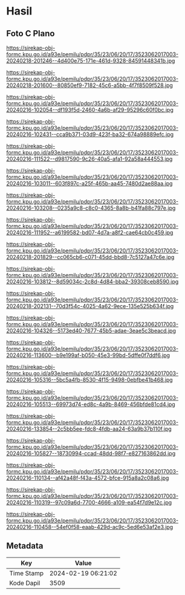 # Hasil

## Foto C Plano

https://sirekap-obj-formc.kpu.go.id/a93e/pemilu/pdpr/35/23/06/20/17/3523062017003-20240218-201246--4d400e75-171e-461d-9328-84591448341b.jpg

https://sirekap-obj-formc.kpu.go.id/a93e/pemilu/pdpr/35/23/06/20/17/3523062017003-20240218-201600--80850ef9-7182-45c6-a5bb-4f7f8509f528.jpg

https://sirekap-obj-formc.kpu.go.id/a93e/pemilu/pdpr/35/23/06/20/17/3523062017003-20240216-102054--df193f5d-2460-4a6b-af29-95296c60f0bc.jpg

https://sirekap-obj-formc.kpu.go.id/a93e/pemilu/pdpr/35/23/06/20/17/3523062017003-20240216-102431--cca9b371-03d9-423f-ba32-674a98889efc.jpg

https://sirekap-obj-formc.kpu.go.id/a93e/pemilu/pdpr/35/23/06/20/17/3523062017003-20240216-111522--d9817590-9c26-40a5-afa1-92a58a444553.jpg

https://sirekap-obj-formc.kpu.go.id/a93e/pemilu/pdpr/35/23/06/20/17/3523062017003-20240216-103011--603f897c-a25f-465b-aa45-7480d2ae88aa.jpg

https://sirekap-obj-formc.kpu.go.id/a93e/pemilu/pdpr/35/23/06/20/17/3523062017003-20240216-103208--0235a9c8-c8c0-4365-8a8b-b41fa88c797e.jpg

https://sirekap-obj-formc.kpu.go.id/a93e/pemilu/pdpr/35/23/06/20/17/3523062017003-20240216-111952--a6199582-bd07-4d7a-a8f2-cae64cb0c459.jpg

https://sirekap-obj-formc.kpu.go.id/a93e/pemilu/pdpr/35/23/06/20/17/3523062017003-20240218-201829--cc065cb6-c071-45dd-bbd8-7c5127a47c6e.jpg

https://sirekap-obj-formc.kpu.go.id/a93e/pemilu/pdpr/35/23/06/20/17/3523062017003-20240216-103812--8d59034c-2c8d-4d84-bba2-39308ceb8590.jpg

https://sirekap-obj-formc.kpu.go.id/a93e/pemilu/pdpr/35/23/06/20/17/3523062017003-20240218-202131--70d3f54c-4025-4a62-9ece-135e525b634f.jpg

https://sirekap-obj-formc.kpu.go.id/a93e/pemilu/pdpr/35/23/06/20/17/3523062017003-20240216-104326--5173ed40-7677-45b5-adae-3eae5c3beacd.jpg

https://sirekap-obj-formc.kpu.go.id/a93e/pemilu/pdpr/35/23/06/20/17/3523062017003-20240216-113600--b9e199af-b050-45e3-99bd-5dffe0f7ddf6.jpg

https://sirekap-obj-formc.kpu.go.id/a93e/pemilu/pdpr/35/23/06/20/17/3523062017003-20240216-105316--5bc5a4fb-8530-4f15-9498-0ebfbe41b468.jpg

https://sirekap-obj-formc.kpu.go.id/a93e/pemilu/pdpr/35/23/06/20/17/3523062017003-20240216-105513--69973d74-ed8c-4a9b-8469-456bfde81cd4.jpg

https://sirekap-obj-formc.kpu.go.id/a93e/pemilu/pdpr/35/23/06/20/17/3523062017003-20240216-133854--2c5bb5ee-fdc8-4fdb-aa24-63a9b37b110f.jpg

https://sirekap-obj-formc.kpu.go.id/a93e/pemilu/pdpr/35/23/06/20/17/3523062017003-20240216-105827--18730994-ccad-48dd-98f7-e827163862dd.jpg

https://sirekap-obj-formc.kpu.go.id/a93e/pemilu/pdpr/35/23/06/20/17/3523062017003-20240216-110134--af42a48f-f43a-4572-bfce-915a8a2c08a6.jpg

https://sirekap-obj-formc.kpu.go.id/a93e/pemilu/pdpr/35/23/06/20/17/3523062017003-20240216-110319--97c09a6d-7700-4666-a109-ea54f7d9e12c.jpg

https://sirekap-obj-formc.kpu.go.id/a93e/pemilu/pdpr/35/23/06/20/17/3523062017003-20240216-110458--54ef0f58-eaab-429d-ac9c-5ed6e53af2e3.jpg


## Metadata

| Key        | Value               |
| ---------- | ------------------- |
| Time Stamp | 2024-02-19 06:21:02 |
| Kode Dapil | 3509                |



